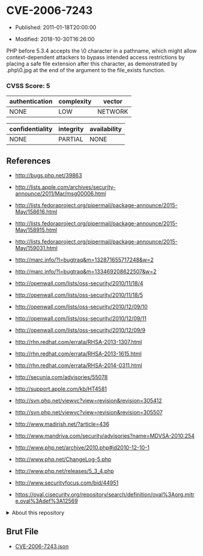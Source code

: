# CVE-2006-7243

- Published: 2011-01-18T20:00:00

- Modified: 2018-10-30T16:26:00

PHP before 5.3.4 accepts the \0 character in a pathname, which might allow context-dependent attackers to bypass intended access restrictions by placing a safe file extension after this character, as demonstrated by .php\0.jpg at the end of the argument to the file_exists function.

### CVSS Score: **5**

| authentication | complexity | vector |
| --- | --- | --- |
| NONE | LOW | NETWORK |

| confidentiality | integrity | availability |
| --- | --- | --- |
| NONE | PARTIAL | NONE |

## References

* http://bugs.php.net/39863

* http://lists.apple.com/archives/security-announce/2011/Mar/msg00006.html

* http://lists.fedoraproject.org/pipermail/package-announce/2015-May/158616.html

* http://lists.fedoraproject.org/pipermail/package-announce/2015-May/158915.html

* http://lists.fedoraproject.org/pipermail/package-announce/2015-May/159031.html

* http://marc.info/?l=bugtraq&m=132871655717248&w=2

* http://marc.info/?l=bugtraq&m=133469208622507&w=2

* http://openwall.com/lists/oss-security/2010/11/18/4

* http://openwall.com/lists/oss-security/2010/11/18/5

* http://openwall.com/lists/oss-security/2010/12/09/10

* http://openwall.com/lists/oss-security/2010/12/09/11

* http://openwall.com/lists/oss-security/2010/12/09/9

* http://rhn.redhat.com/errata/RHSA-2013-1307.html

* http://rhn.redhat.com/errata/RHSA-2013-1615.html

* http://rhn.redhat.com/errata/RHSA-2014-0311.html

* http://secunia.com/advisories/55078

* http://support.apple.com/kb/HT4581

* http://svn.php.net/viewvc?view=revision&revision=305412

* http://svn.php.net/viewvc?view=revision&revision=305507

* http://www.madirish.net/?article=436

* http://www.mandriva.com/security/advisories?name=MDVSA-2010:254

* http://www.php.net/archive/2010.php#id2010-12-10-1

* http://www.php.net/ChangeLog-5.php

* http://www.php.net/releases/5_3_4.php

* http://www.securityfocus.com/bid/44951

* https://oval.cisecurity.org/repository/search/definition/oval%3Aorg.mitre.oval%3Adef%3A12569

<details>
<summary>About this repository</summary> 

  This repository is part of the project [Live Hack CVE](https://github.com/Live-Hack-CVE). Main website can be found [www.live-hack.org](https://www.live-hack.org) 
  
  Made by [Sn0wAlice](https://github.com/Sn0wAlice) for the people that care about security and need to have a feed of the latest CVEs. Hope you enjoy it, don't forget to star the repo and follow me on [Twitter](https://twitter.com/Sn0wAlice) and [Github](https://github.com/Sn0wAlice). And that is my [personnal website](https://www.alice-snow.me/)

  - [Home Page](https://github.com/Live-Hack-CVE)
  - [Framework](https://github.com/Live-Hack-CVE/cve-framework)
  - [CVE database](https://github.com/Live-Hack-CVE/full_database)
  - [Changelog](https://github.com/Live-Hack-CVE/Changelog)
</details>

## Brut File

* [CVE-2006-7243.json](https://raw.githubusercontent.com/Live-Hack-CVE/full_database/main/cves/2006/CVE-2006-7243.json)

